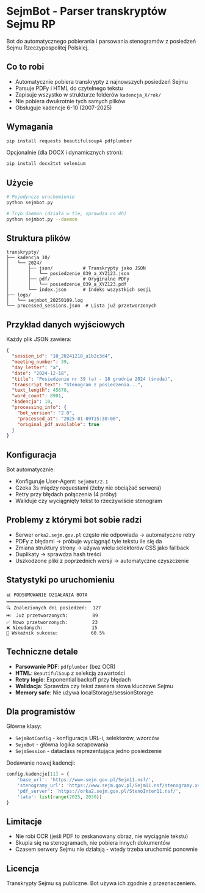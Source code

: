 # SejmBot - Parser transkryptów Sejmu RP

Bot do automatycznego pobierania i parsowania stenogramów z posiedzeń Sejmu Rzeczypospolitej Polskiej.

## Co to robi

- Automatycznie pobiera transkrypty z najnowszych posiedzeń Sejmu
- Parsuje PDFy i HTML do czytelnego tekstu  
- Zapisuje wszystko w strukturze folderów `kadencja_X/rok/`
- Nie pobiera dwukrotnie tych samych plików
- Obsługuje kadencje 6-10 (2007-2025)

## Wymagania

```bash
pip install requests beautifulsoup4 pdfplumber
```

Opcjonalnie (dla DOCX i dynamicznych stron):
```bash  
pip install docx2txt selenium
```

## Użycie

```bash
# Pojedyncze uruchomienie
python sejmbot.py

# Tryb daemon (działa w tle, sprawdza co 4h)
python sejmbot.py --daemon
```

## Struktura plików

```
transkrypty/
├── kadencja_10/
│   └── 2024/
│       ├── json/           # Transkrypty jako JSON
│       │   └── posiedzenie_039_a_XYZ123.json
│       ├── pdf/            # Oryginalne PDFy
│       │   └── posiedzenie_039_a_XYZ123.pdf  
│       └── index.json      # Indeks wszystkich sesji
├── logs/
│   └── sejmbot_20250109.log
└── processed_sessions.json  # Lista już przetworzonych
```

## Przykład danych wyjściowych

Każdy plik JSON zawiera:

```json
{
  "session_id": "10_20241218_a1b2c3d4",
  "meeting_number": 39,
  "day_letter": "a", 
  "date": "2024-12-18",
  "title": "Posiedzenie nr 39 (a) - 18 grudnia 2024 (środa)",
  "transcript_text": "Stenogram z posiedzenia...",
  "text_length": 45678,
  "word_count": 8901,
  "kadencja": 10,
  "processing_info": {
    "bot_version": "2.0",
    "processed_at": "2025-01-09T15:30:00",
    "original_pdf_available": true
  }
}
```

## Konfiguracja

Bot automatycznie:
- Konfiguruje User-Agent: `SejmBot/2.1`
- Czeka 3s między requestami (żeby nie obciążać serwera)
- Retry przy błędach połączenia (4 próby)
- Waliduje czy wyciągnięty tekst to rzeczywiście stenogram

## Problemy z którymi bot sobie radzi

- Serwer `orka2.sejm.gov.pl` często nie odpowiada → automatyczne retry
- PDFy z błędami → próbuje wyciągnąć tyle tekstu ile się da
- Zmiana struktury strony → używa wielu selektorów CSS jako fallback  
- Duplikaty → sprawdza hash treści
- Uszkodzone pliki z poprzednich wersji → automatyczne czyszczenie

## Statystyki po uruchomieniu

```
📊 PODSUMOWANIE DZIAŁANIA BOTA
═══════════════════════════════
🔍 Znalezionych dni posiedzeń:  127
⏭️  Już przetworzonych:         89
✅ Nowo przetworzonych:         23  
❌ Nieudanych:                  15
🎯 Wskaźnik sukcesu:            60.5%
```

## Techniczne detale

- **Parsowanie PDF**: `pdfplumber` (bez OCR)
- **HTML**: `BeautifulSoup` z selekcją zawartości
- **Retry logic**: Exponential backoff przy błędach
- **Walidacja**: Sprawdza czy tekst zawiera słowa kluczowe Sejmu
- **Memory safe**: Nie używa localStorage/sessionStorage  

## Dla programistów

Główne klasy:
- `SejmBotConfig` - konfiguracja URL-i, selektorów, wzorców
- `SejmBot` - główna logika scrapowania  
- `SejmSession` - dataclass reprezentująca jedno posiedzenie

Dodawanie nowej kadencji:
```python
config.kadencje[11] = {
    'base_url': 'https://www.sejm.gov.pl/Sejm11.nsf/',
    'stenogramy_url': 'https://www.sejm.gov.pl/Sejm11.nsf/stenogramy.xsp', 
    'pdf_server': 'https://orka2.sejm.gov.pl/StenoInter11.nsf/',
    'lata': list(range(2025, 2030))
}
```

## Limitacje

- Nie robi OCR (jeśli PDF to zeskanowany obraz, nie wyciągnie tekstu)
- Skupia się na stenogramach, nie pobiera innych dokumentów
- Czasem serwery Sejmu nie działają - wtedy trzeba uruchomić ponownie

## Licencja  

Transkrypty Sejmu są publiczne. Bot używa ich zgodnie z przeznaczeniem.